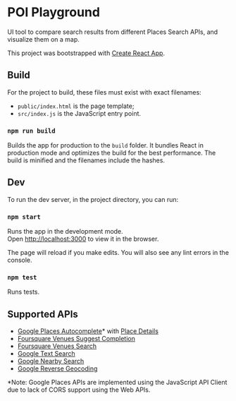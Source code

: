 # POI Playground

UI tool to compare search results from different Places Search APIs, and visualize them on a map.

This project was bootstrapped with [Create React App](https://github.com/facebookincubator/create-react-app).

## Build
For the project to build, these files must exist with exact filenames:

* `public/index.html` is the page template;
* `src/index.js` is the JavaScript entry point.

### `npm run build`

Builds the app for production to the `build` folder. It bundles React in production mode and optimizes the build for the best performance. The build is minified and the filenames include the hashes. 


## Dev

To run the dev server, in the project directory, you can run:

### `npm start`

Runs the app in the development mode.<br>
Open [http://localhost:3000](http://localhost:3000) to view it in the browser.

The page will reload if you make edits. You will also see any lint errors in the console.

### `npm test`

Runs tests.


## Supported APIs
* [Google Places Autocomplete](https://developers.google.com/places/web-service/autocomplete)* with [Place Details](https://developers.google.com/places/web-service/details)
* [Foursquare Venues Suggest Completion](https://developer.foursquare.com/docs/venues/venues)
* [Foursquare Venues Search](https://developer.foursquare.com/docs/venues/venues)
* [Google Text Search](https://developers.google.com/places/web-service/search#TextSearchRequests)
* [Google Nearby Search](https://developers.google.com/places/web-service/search#PlaceSearchRequests)
* [Google Reverse Geocoding](https://developers.google.com/maps/documentation/geocoding/intro#ReverseGeocoding)


*Note: Google Places APIs are implemented using the JavaScript API Client due to lack of CORS support using the Web APIs.